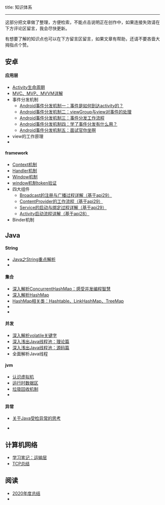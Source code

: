 title: 知识体系

---

这部分把文章做了整理，方便检索，不能点击说明正在创作中，如果连接失效请在下方评论区留言，我会尽快更新。

有想要了解的知识点也可以在下方留言区留言，如果文章有帮助，还请不要吝啬大拇指点个赞。

## 安卓

#### 应用层

- [Activity生命周期](https://juejin.cn/post/6892745298209308680)
- [MVC、MVP、MVVM详解](https://juejin.cn/post/6905592834611478535)
- 事件分发机制
  - [Android事件分发机制一：事件是如何到达activity的？](https://juejin.cn/post/6918272111152726024) 
  - [Android事件分发机制二：viewGroup与view对事件的处理](https://juejin.cn/post/6920883974952714247) 
  - [Android事件分发机制三：事件分发工作流程](https://juejin.cn/post/6921238915143696392) 
  - [Android事件分发机制四：学了事件分发有什么用？](https://juejin.cn/post/6922020192662863886)
  - [Android事件分发机制五：面试官你坐啊](https://blog.csdn.net/weixin_43766753/article/details/113189446)
- view的工作原理
- 

#### framework

- [Context机制](https://blog.csdn.net/weixin_43766753/article/details/109017196)
- [Handler机制](https://blog.csdn.net/weixin_43766753/article/details/108968666)
- [Window机制](https://juejin.cn/post/6888688477714841608)
- [window机制token验证](https://juejin.cn/post/6883087737960792078)
- 四大组件
  - [Broadcast的注册与广播过程详解（基于api29）](https://blog.csdn.net/weixin_43766753/article/details/108066203)
  - [ContentProvider的工作流程（基于api29）](https://blog.csdn.net/weixin_43766753/article/details/108110605)
  - [Service的启动与绑定过程详解（基于api29）](https://blog.csdn.net/weixin_43766753/article/details/107881248)
  - [Activity启动流程详解（基于api28）](https://blog.csdn.net/weixin_43766753/article/details/107746968)
- Binder机制



## Java

#### String

- [Java之String重点解析](https://juejin.cn/post/6907878726277529608)
- 

#### 集合

- [深入解析ConcurrentHashMap：感受并发编程智慧](https://juejin.cn/post/6904078580129464334)
- [深入解析HashMap](https://juejin.cn/post/6902793228026642446)
- [HashMap相关类：Hashtable、LinkHashMap、TreeMap](https://juejin.cn/post/6904476052546912264)
- 
- 

#### 并发

- [深入解析volatile关键字](https://juejin.cn/post/6894579052577816584)
- [深入浅出Java线程池：理论篇](https://juejin.cn/post/6923856791117758472)
- [深入浅出Java线程池：源码篇](https://juejin.cn/post/6925834820761157646)
- 全面解析Java线程

#### jvm

- [认识虚拟机](https://blog.csdn.net/weixin_43766753/article/details/109199647)
- [运行时数据区](https://blog.csdn.net/weixin_43766753/article/details/109208187)
- [垃圾回收机制](https://blog.csdn.net/weixin_43766753/article/details/109272135)
- 

#### 异常

- [关于Java受检异常的思考](https://blog.csdn.net/weixin_43766753/article/details/108906064)

- 



## 计算机网络

- [学习笔记：运输层](https://blog.csdn.net/weixin_43766753/article/details/106561764)
- [TCP总结](https://juejin.cn/post/6932842985616834568)



## 阅读

- [2020年度总结](https://juejin.cn/post/6927182130439012366)
- 

